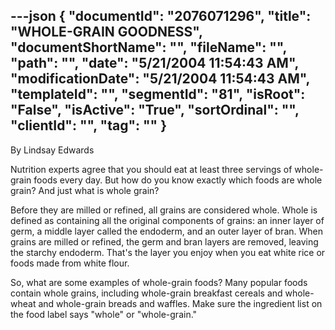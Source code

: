 ---json
{
  "documentId": "2076071296",
  "title": "WHOLE-GRAIN GOODNESS",
  "documentShortName": "",
  "fileName": "",
  "path": "",
  "date": "5/21/2004 11:54:43 AM",
  "modificationDate": "5/21/2004 11:54:43 AM",
  "templateId": "",
  "segmentId": "81",
  "isRoot": "False",
  "isActive": "True",
  "sortOrdinal": "",
  "clientId": "",
  "tag": ""
}
---

By Lindsay Edwards 
 
Nutrition experts agree that you should eat at least three servings of whole-grain foods every day. But how do you know exactly which foods are whole grain? And just what is whole grain? 

Before they are milled or refined, all grains are considered whole. Whole is defined as containing all the original components of grains: an inner layer of germ, a middle layer called the endoderm, and an outer layer of bran. When grains are milled or refined, the germ and bran layers are removed, leaving the starchy endoderm. That's the layer you enjoy when you eat white rice or foods made from white flour. 

So, what are some examples of whole-grain foods? Many popular foods contain whole grains, including whole-grain breakfast cereals and whole-wheat and whole-grain breads and waffles. Make sure the ingredient list on the food label says &quot;whole&quot; or &quot;whole-grain.&quot;

